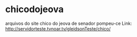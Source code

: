 # chicodojeova
arquivos do site chico do jeova de senador pompeu-ce
Link: http://servidorteste.tvnoar.tv/gleidsonTeste/chico/
